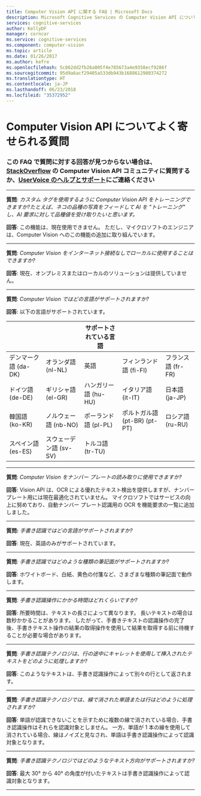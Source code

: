 ```yaml
---
title: Computer Vision API に関する FAQ | Microsoft Docs
description: Microsoft Cognitive Services の Computer Vision API についてよく寄せられる質問とその回答を紹介します。
services: cognitive-services
author: KellyDF
manager: corncar
ms.service: cognitive-services
ms.component: computer-vision
ms.topic: article
ms.date: 01/26/2017
ms.author: kefre
ms.openlocfilehash: 5c862dd2fb26a005f4e785673a4e9358ecf9286f
ms.sourcegitcommit: 95d9a6acf29405a533db943b1688612980374272
ms.translationtype: HT
ms.contentlocale: ja-JP
ms.lasthandoff: 06/23/2018
ms.locfileid: "35372952"
---
```

# <a name="computer-vision-api-frequently-asked-questions"></a>Computer Vision API についてよく寄せられる質問
### <a name="if-you-cant-find-answers-to-your-questions-in-this-faq-try-asking-the-computer-vision-api-community-on-stackoverflowhttpsstackoverflowcomquestionstaggedproject-oxfordormicrosoft-cognitive-or-contact-help-and-support-on-uservoicehttpscognitiveuservoicecom"></a>この FAQ で質問に対する回答が見つからない場合は、[StackOverflow](https://stackoverflow.com/questions/tagged/project-oxford+or+microsoft-cognitive) の Computer Vision API コミュニティに質問するか、[UserVoice のヘルプとサポート](https://cognitive.uservoice.com/)にご連絡ください

-----

**質問**: *カスタム タグを使用するように Computer Vision API をトレーニングできますか?たとえば、ネコの品種の写真をフィードして AI を "トレーニング" し、AI 要求に対して品種値を受け取りたいと思います。*

**回答**: この機能は、現在使用できません。 ただし、マイクロソフトのエンジニアは、Computer Vision へのこの機能の追加に取り組んでいます。

-----

**質問**: *Computer Vision をインターネット接続なしでローカルに使用することはできますか?*

**回答**: 現在、オンプレミスまたはローカルのソリューションは提供していません。

-----

**質問**: *Computer Vision ではどの言語がサポートされますか?*

**回答**: 以下の言語がサポートされています。

| | | サポートされている言語 | | |
|---------------- |------------------ |------------------ |--------------------------- |--------------------
| デンマーク語 (da-DK)  | オランダ語 (nl-NL)     | 英語           | フィンランド語 (fi-FI)            |フランス語 (fr-FR)
| ドイツ語 (de-DE)  | ギリシャ語 (el-GR)     | ハンガリー語 (hu-HU) | イタリア語 (it-IT)            | 日本語 (ja-JP)
| 韓国語 (ko-KR)  | ノルウェー語 (nb-NO) | ポーランド語 (pl-PL)    | ポルトガル語 (pt-BR) (pt-PT) | ロシア語 (ru-RU)
| スペイン語 (es-ES)   | スウェーデン語 (sv-SV)     | トルコ語 (tr-TU)   |                            |

-----

**質問**: *Computer Vision をナンバー プレートの読み取りに使用できますか?*

**回答**: Vision API は、OCR による優れたテキスト検出を提供しますが、ナンバー プレート用には現在最適化されていません。 マイクロソフトではサービスの向上に努めており、自動ナンバー プレート認識用の OCR を機能要求の一覧に追加しました。

-----

**質問:** *手書き認識ではどの言語がサポートされますか?*

**回答**: 現在、英語のみがサポートされています。

-----

**質問**: *手書き認識ではどのような種類の筆記面がサポートされますか?*

**回答**: ホワイトボード、白紙、黄色の付箋など、さまざまな種類の筆記面で動作します。

-----

**質問**: *手書き認識操作にかかる時間はどれくらいですか?*

**回答**: 所要時間は、テキストの長さによって異なります。 長いテキストの場合は数秒かかることがあります。 したがって、手書きテキストの認識操作の完了後、手書きテキスト操作の結果の取得操作を使用して結果を取得する前に待機することが必要な場合があります。

-----

**質問**: *手書き認識テクノロジは、行の途中にキャレットを使用して挿入されたテキストをどのように処理しますか?*

**回答**: このようなテキストは、手書き認識操作によって別々の行として返されます。

-----

**質問**: *手書き認識テクノロジでは、線で消された単語または行はどのように処理されますか?*

**回答**: 単語が認識できないことを示すために複数の線で消されている場合、手書き認識操作はそれらを認識対象としません。 一方、単語が 1 本の線を使用して消されている場合、線はノイズと見なされ、単語は手書き認識操作によって認識対象となります。

-----

**質問**: *手書き認識テクノロジではどのようなテキスト方向がサポートされますか?*

**回答**: 最大 30° から 40° の角度が付いたテキストは手書き認識操作によって認識対象となります。

-----
